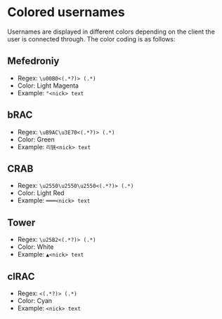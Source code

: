 # Colored usernames

Usernames are displayed in different colors depending on the client the user is connected through. The color coding is as follows:

## Mefedroniy

- Regex: `\u00B0<(.*?)> (.*)`
- Color: Light Magenta
- Example: `°<nick> text`

## bRAC

- Regex: `\uB9AC\u3E70<(.*?)> (.*)`
- Color: Green
- Example: `리㹰<nick> text`

## CRAB

- Regex: `\u2550\u2550\u2550<(.*?)> (.*)`
- Color: Light Red
- Example: `═══<nick> text`

## Tower

- Regex: `\u25B2<(.*?)> (.*)`
- Color: White
- Example: `▲<nick> text`

## clRAC

- Regex: `<(.*?)> (.*)`
- Color: Cyan
- Example: `<nick> text`
